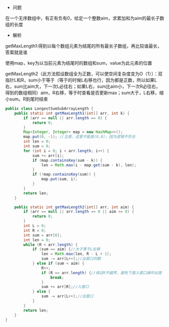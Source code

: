 - 问题

在一个无序数组中，有正有负有0，给定一个整数aim，求累加和为aim的最长子数组的长度

- 解析

getMaxLength1:得到以每个数组元素为结尾的所有最长子数组，再比较谁最长，答案就是谁

使用map，key为以当前元素为结尾时的数组和sum，value为此元素的位置

getMaxLength2（此方法假设数组全为正数，可以使空间复杂度变为O（1））：双指针L和R，sum小于等于（等于的时候L右移也行，因为都是正数，所以如果L右，sum比aim大，下一次L必往右；如果L右，sum比aim小，下一次R必往右，得到的数组相同）aim，R右移，等于时查看是否更新max；sum大于，L右移，缩小sum。R到尾时结束

```java
public class LongestSumSubArrayLength {
    public static int getMaxLength1(int[] arr, int k) {
    	if (arr == null || arr.length == 0) {
    	    return 0;
    	}
        Map<Integer, Integer> map = new HashMap<>();
        map.put(0, -1); //注意，这里不能是(0,0)，因为逻辑不符合
        int len = 0;
        int sum = 0;
        for (int i = 0; i < arr.length; i++) {
            sum += arr[i];
            if (map.containsKey(sum - k)) {
                len = Math.max(i - map.get(sum - k), len);
            }
            if (!map.containsKey(sum)) {
                map.put(sum, i);
            }
        }
        return len;
    }

    public static int getMaxLength2(int[] arr, int aim) {
        if (arr == null || arr.length == 0 || aim <= 0) {
            return 0;
        }
        int L = 0;
        int R = 0;
        int sum = arr[0];
        int len = 0;
        while (R < arr.length) {
            if (sum == aim) {//大于等于L右移
                len = Math.max(len, R - L + 1);
                sum -= arr[L++];//出窗口的数
            } else if (sum < aim) {
                R++;
                if (R == arr.length) {//保证R不越界，避免下面入窗口操作出错
                    break;
                }
                sum += arr[R];//入窗口
            } else {
                sum -= arr[L++];//出窗口
            }
        }
        return len;
    }
}
```
